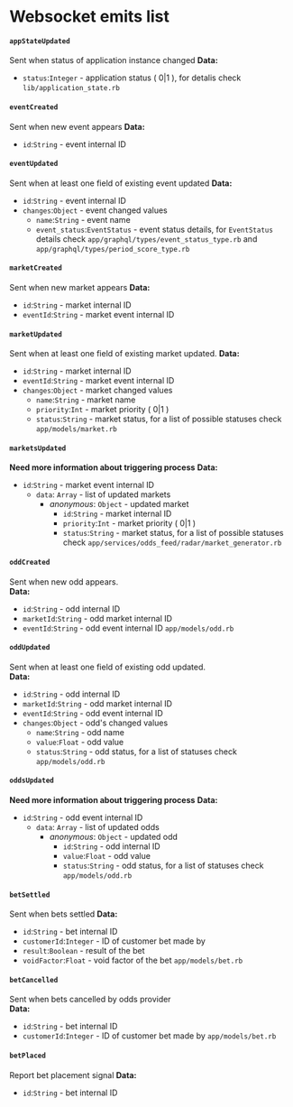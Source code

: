 Websocket emits list
============================

#### `appStateUpdated`
Sent when status of application instance changed
**Data:**
* `status`:`Integer` - application status ( 0|1 ), for
detalis check `lib/application_state.rb`

#### `eventCreated`
Sent when new event appears
**Data:**
* `id`:`String` - event internal ID

#### `eventUpdated`
Sent when at least one field of existing
event updated
**Data:**
* `id`:`String` - event internal ID
* `changes`:`Object` - event changed values
  * `name`:`String` - event name
  * `event_status`:`EventStatus` - event status details, for `EventStatus`
  details check `app/graphql/types/event_status_type.rb` and
  `app/graphql/types/period_score_type.rb`

#### `marketCreated`
Sent when new market appears
**Data:**
* `id`:`String` - market internal ID
* `eventId`:`String` - market event internal ID

#### `marketUpdated`
Sent when at least one field of existing
market updated.
**Data:**
* `id`:`String` - market internal ID
* `eventId`:`String` - market event internal ID
* `changes`:`Object` - market changed values
  * `name`:`String` - market name
  * `priority`:`Int` - market priority ( 0|1 )
  * `status`:`String` - market status, for a list of possible statuses check 
  `app/models/market.rb`

#### `marketsUpdated`
**Need more information about triggering process**
**Data:**
* `id`:`String` - market event internal ID
  * `data`: `Array` - list of updated markets
    * _anonymous_: `Object` - updated market
      * `id`:`String` - market internal ID
      * `priority`:`Int` - market priority ( 0|1 )
      * `status`:`String` - market status, for a list of possible statuses check 
      `app/services/odds_feed/radar/market_generator.rb`

#### `oddCreated`
Sent when new odd appears.  
**Data:**
* `id`:`String` - odd internal ID
* `marketId`:`String` - odd market internal ID
* `eventId`:`String` - odd event internal ID
`app/models/odd.rb`

#### `oddUpdated`
Sent when at least one field of existing odd updated.  
**Data:**
* `id`:`String` - odd internal ID
* `marketId`:`String` - odd market internal ID
* `eventId`:`String` - odd event internal ID
* `changes`:`Object` - odd's changed values
  * `name`:`String` - odd name
  * `value`:`Float` - odd value
  * `status`:`String` - odd status, for a list of statuses check
  `app/models/odd.rb`

#### `oddsUpdated`
**Need more information about triggering process**
**Data:**
* `id`:`String` - odd event internal ID
  * `data`: `Array` - list of updated odds
    * _anonymous_: `Object` - updated odd
      * `id`:`String` - odd internal ID
      * `value`:`Float` - odd value
      * `status`:`String` - odd status, for a list of statuses check
      `app/models/odd.rb`

#### `betSettled`
Sent when bets settled
**Data:**
* `id`:`String` - bet internal ID
* `customerId`:`Integer` - ID of customer bet made by
* `result`:`Boolean` - result of the bet
* `voidFactor`:`Float` - void factor of the bet
`app/models/bet.rb`

#### `betCancelled`
Sent when bets cancelled by odds provider  
**Data:**
* `id`:`String` - bet internal ID
* `customerId`:`Integer` - ID of customer bet made by
`app/models/bet.rb`

#### `betPlaced`
Report bet placement signal 
**Data:**
* `id`:`String` - bet internal ID
